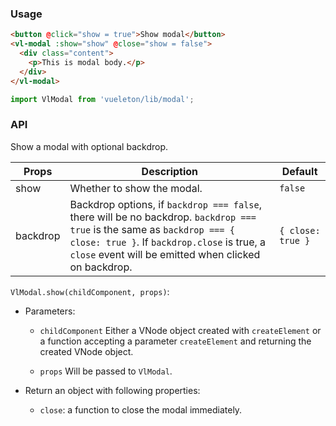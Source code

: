 ### Usage

``` html
<button @click="show = true">Show modal</button>
<vl-modal :show="show" @close="show = false">
  <div class="content">
    <p>This is modal body.</p>
  </div>
</vl-modal>
```

``` js
import VlModal from 'vueleton/lib/modal';
```

### API

Show a modal with optional backdrop.

Props         | Description                         | Default
--------------|-------------------------------------|---------
show       | Whether to show the modal.          | `false`
backdrop      | Backdrop options, if `backdrop === false`, there will be no backdrop. `backdrop === true` is the same as `backdrop === { close: true }`. If `backdrop.close` is true, a `close` event will be emitted when clicked on backdrop.  | `{ close: true }`

`VlModal.show(childComponent, props)`:
- Parameters:
  - `childComponent`
    Either a VNode object created with `createElement` or
    a function accepting a parameter `createElement` and returning the created VNode object.

  - `props`
    Will be passed to `VlModal`.

- Return an object with following properties:
  - `close`: a function to close the modal immediately.

